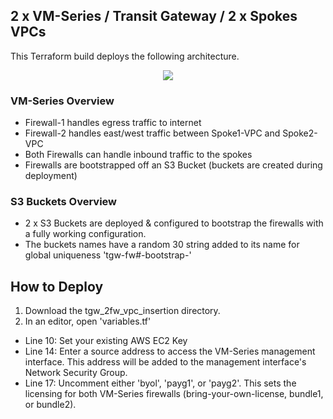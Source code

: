 ## 2 x VM-Series / Transit Gateway / 2 x Spokes VPCs

This Terraform build deploys the following architecture. 
</br>
<p align="center">
<img src="https://raw.githubusercontent.com/wwce/terraform/master/aws/tgw_2fw_vpc_insertion/diagram.png">
</p>


### VM-Series Overview
* Firewall-1 handles egress traffic to internet
* Firewall-2 handles east/west traffic between Spoke1-VPC and Spoke2-VPC
* Both Firewalls can handle inbound traffic to the spokes
* Firewalls are bootstrapped off an S3 Bucket (buckets are created during deployment)

### S3 Buckets Overview
* 2 x S3 Buckets are deployed & configured to bootstrap the firewalls with a fully working configuration.
* The buckets names have a random 30 string added to its name for global uniqueness 'tgw-fw#-bootstrap-<randString>'

## How to Deploy
1.  Download the tgw_2fw_vpc_insertion directory.
2.  In an editor, open 'variables.tf'
   *  Line 10:  Set your existing AWS EC2 Key 
   *  Line 14:  Enter a source address to access the VM-Series management interface.  This address will be added to the management interface's Network Security Group.
   *  Line 17:  Uncomment either 'byol', 'payg1', or 'payg2'.  This sets the licensing for both VM-Series firewalls (bring-your-own-license, bundle1, or bundle2).  
